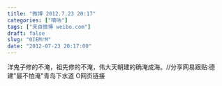 ```yaml
---
title: "微博 2012.7.23 20:17"
categories: ["嘀咕"]
tags: ["来自微博 weibo.com"]
draft: false
slug: "0IEMrM"
date: "2012-07-23 20:17:00"
---
```


<p>洋鬼子修的不淹，祖先修的不淹，伟大天朝建的确淹成海。//分享网易跟贴:德建"最不怕淹"青岛下水道 O网页链接 ​​​​</p>
